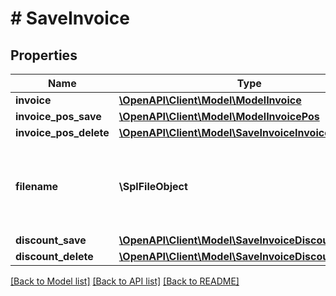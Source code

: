 # # SaveInvoice

## Properties

Name | Type | Description | Notes
------------ | ------------- | ------------- | -------------
**invoice** | [**\OpenAPI\Client\Model\ModelInvoice**](ModelInvoice.md) |  |
**invoice_pos_save** | [**\OpenAPI\Client\Model\ModelInvoicePos**](ModelInvoicePos.md) |  | [optional]
**invoice_pos_delete** | [**\OpenAPI\Client\Model\SaveInvoiceInvoicePosDelete**](SaveInvoiceInvoicePosDelete.md) |  | [optional]
**filename** | **\SplFileObject** | Filename of a previously upload file which should be attached. | [optional]
**discount_save** | [**\OpenAPI\Client\Model\SaveInvoiceDiscountSave**](SaveInvoiceDiscountSave.md) |  | [optional]
**discount_delete** | [**\OpenAPI\Client\Model\SaveInvoiceDiscountDelete**](SaveInvoiceDiscountDelete.md) |  | [optional]

[[Back to Model list]](../../README.md#models) [[Back to API list]](../../README.md#endpoints) [[Back to README]](../../README.md)
